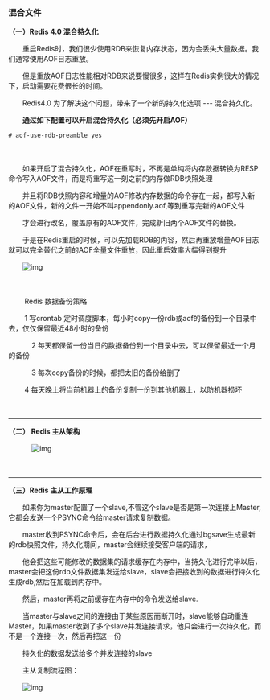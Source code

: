### 混合文件



**（一）Redis 4.0 混合持久化**

　　重启Redis时，我们很少使用RDB来恢复内存状态，因为会丢失大量数据。我们通常使用AOF日志重放。

　　但是重放AOF日志性能相对RDB来说要慢很多，这样在Redis实例很大的情况下，启动需要花费很长的时间。

　　Redis4.0 为了解决这个问题，带来了一个新的持久化选项 --- 混合持久化。

　　**通过如下配置可以开启混合持久化（必须先开启AOF）**

```
# aof‐use‐rdb‐preamble yes
```

　　

　　如果开启了混合持久化，AOF在重写时，不再是单纯将内存数据转换为RESP命令写入AOF文件，而是将重写这一刻之前的内存做RDB快照处理

　　并且将RDB快照内容和增量的AOF修改内存数据的命令存在一起，都写入新的AOF文件，新的文件一开始不叫appendonly.aof,等到重写完新的AOF文件

　　才会进行改名，覆盖原有的AOF文件，完成新旧两个AOF文件的替换。

　　于是在Redis重启的时候，可以先加载RDB的内容，然后再重放增量AOF日志就可以完全替代之前的AOF全量文件重放，因此重启效率大幅得到提升

　　![img](https://img2020.cnblogs.com/blog/1460613/202102/1460613-20210226225333335-1001578826.png)

 

 　

　　  Redis 数据备份策略

　　  1  写crontab 定时调度脚本，每小时copy一份rdb或aof的备份到一个目录中去，仅仅保留最近48小时的备份

　　　 2  每天都保留一份当日的数据备份到一个目录中去，可以保留最近一个月的备份

　　　 3  每次copy备份的时候，都把太旧的备份给删了

　　   4  每天晚上将当前机器上的备份复制一份到其他机器上，以防机器损坏

　　

------

 

**（二） Redis 主从架构**

　　　 ![img](https://img2020.cnblogs.com/blog/1460613/202102/1460613-20210226230601077-1243777644.png)

 

 　  

------

 

**（三）Redis 主从工作原理**

　　如果你为master配置了一个slave,不管这个slave是否是第一次连接上Master,它都会发送一个PSYNC命令给master请求复制数据。

　　master收到PSYNC命令后，会在后台进行数据持久化通过bgsave生成最新的rdb快照文件，持久化期间，master会继续接受客户端的请求，

　　他会把这些可能修改的数据集的请求缓存在内存中，当持久化进行完毕以后，master会把这份rdb文件数据集发送给slave，slave会把接收到的数据进行持久化生成rdb,然后在加载到内存中。

　　然后，master再将之前缓存在内存中的命令发送给slave.

　　当master与slave之间的连接由于某些原因而断开时，slave能够自动重连Master，如果master收到了多个slave并发连接请求，他只会进行一次持久化，而不是一个连接一次，然后再把这一份

　　持久化的数据发送给多个并发连接的slave

 

　　主从复制流程图：

　　![img](https://img2020.cnblogs.com/blog/1460613/202102/1460613-20210227102610660-1271876041.png)

 
